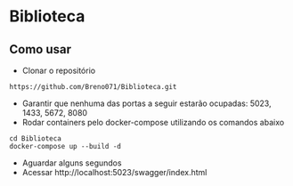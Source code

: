 # Biblioteca

## Como usar

- Clonar o repositório
```PS
https://github.com/Breno071/Biblioteca.git
```
- Garantir que nenhuma das portas a seguir estarão ocupadas: 5023, 1433, 5672, 8080
- Rodar containers pelo docker-compose utilizando os comandos abaixo
```PS
cd Biblioteca
docker-compose up --build -d
```
- Aguardar alguns segundos
- Acessar http://localhost:5023/swagger/index.html

